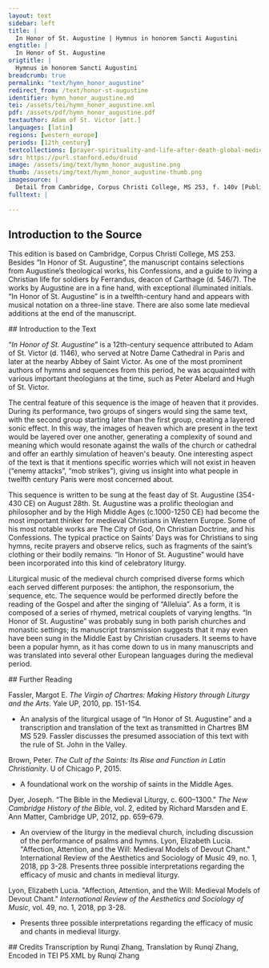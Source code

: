 ```yaml
---
layout: text
sidebar: left
title: |
  In Honor of St. Augustine | Hymnus in honorem Sancti Augustini
engtitle: |
  In Honor of St. Augustine
origtitle: |
  Hymnus in honorem Sancti Augustini
breadcrumb: true
permalink: "text/hymn_honor_augustine"
redirect_from: /text/honor-st-augustine
identifier: hymn_honor_augustine.md
tei: /assets/tei/hymn_honor_augustine.xml
pdf: /assets/pdf/hymn_honor_augustine.pdf
textauthor: Adam of St. Victor [att.]
languages: [latin]
regions: [western_europe]
periods: [12th_century]
textcollections: [prayer-spirituality-and-life-after-death-global-medieval-perspectives]
sdr: https://purl.stanford.edu/druid 
image: /assets/img/text/hymn_honor_augustine.png
thumb: /assets/img/text/hymn_honor_augustine-thumb.png
imagesource: |
  Detail from Cambridge, Corpus Christi College, MS 253, f. 140v [Public Domain]
fulltext: |
  
--- 
```

## Introduction to the Source 
<p>This edition is based on ​​Cambridge, Corpus Christi College, MS 253. Besides “In Honor of St. Augustine”, the manuscript contains selections from Augustine’s theological works, his Confessions, and a guide to living a Christian life for soldiers by Ferrandus, deacon of Carthage (d. 546/7). The works by Augustine are in a fine hand, with exceptional illuminated initials. “In Honor of St. Augustine” is in a twelfth-century hand and appears with musical notation on a three-line stave. There are also some late medieval additions at the end of the manuscript.</p>
## Introduction to the Text 
<p>“<em>In Honor of St. Augustine</em>” is a 12th-century sequence attributed to Adam of St. Victor (d. 1146), who served at Notre Dame Cathedral in Paris and later at the nearby Abbey of Saint Victor. As one of the most prominent authors of hymns and sequences from this period, he was acquainted with various important theologians at the time, such as Peter Abelard and Hugh of St. Victor.</p> <p>The central feature of this sequence is the image of heaven that it provides. During its performance, two groups of singers would sing the same text, with the second group starting later than the first group, creating a layered sonic effect. In this way, the images of heaven which are present in the text would be layered over one another, generating a complexity of sound and meaning which would resonate against the walls of the church or cathedral and offer an earthly simulation of heaven's beauty. One interesting aspect of the text is that it mentions specific worries which will not exist in heaven (“enemy attacks”, “mob strikes”), giving us insight into what people in twelfth century Paris were most concerned about.</p> <p>This sequence is written to be sung at the feast day of St. Augustine (354-430 CE) on August 28th. St. Augustine was a prolific theologian and philosopher and by the High Middle Ages (c.1000-1250 CE) had become the most important thinker for medieval Christians in Western Europe. Some of his most notable works are The City of God, On Christian Doctrine, and his Confessions. The typical practice on Saints’ Days was for Christians to sing hymns, recite prayers and observe relics, such as fragments of the saint’s clothing or their bodily remains. “In Honor of St. Augustine” would have been incorporated into this kind of celebratory liturgy.</p> <p>Liturgical music of the medieval church comprised diverse forms which each served different purposes: the antiphon, the responsorium, the sequence, etc. The sequence would be performed directly before the reading of the Gospel and after the singing of “Alleluia”. As a form, it is composed of a series of rhymed, metrical couplets of varying lengths. “In Honor of St. Augustine” was probably sung in both parish churches and monastic settings; its manuscript transmission suggests that it may even have been sung in the Middle East by Christian crusaders. It seems to have been a popular hymn, as it has come down to us in many manuscripts and was translated into several other European languages during the medieval period.</p>
## Further Reading 
<p>Fassler, Margot E. <em>The Virgin of Chartres: Making History through Liturgy and the Arts</em>. Yale UP, 2010, pp. 151-154.</p> <ul> <li>An analysis of the liturgical usage of “In Honor of St. Augustine” and a transcription and translation of the text as transmitted in Chartres BM MS 529. Fassler discusses the presumed association of this text with the rule of St. John in the Valley.</li> </ul> <p>Brown, Peter. <em>The Cult of the Saints: Its Rise and Function in Latin Christianity</em>. U of Chicago P, 2015.</p> <ul> <li>A foundational work on the worship of saints in the Middle Ages.</li> </ul> <p>Dyer, Joseph. “The Bible in the Medieval Liturgy, c. 600–1300.” <em>The New Cambridge History of the Bible</em>, vol. 2, edited by Richard Marsden and E. Ann Matter, Cambridge UP, 2012, pp. 659–679.</p> <ul> <li>An overview of the liturgy in the medieval church, including discussion of the performance of psalms and hymns. Lyon, Elizabeth Lucia. "Affection, Attention, and the Will: Medieval Models of Devout Chant." International Review of the Aesthetics and Sociology of Music 49, no. 1, 2018, pp 3-28. Presents three possible interpretations regarding the efficacy of music and chants in medieval liturgy.</li> </ul> <p>Lyon, Elizabeth Lucia. "Affection, Attention, and the Will: Medieval Models of Devout Chant." <em>International Review of the Aesthetics and Sociology of Music</em>, vol. 49, no. 1, 2018, pp 3-28.</p> <ul> <li>Presents three possible interpretations regarding the efficacy of music and chants in medieval liturgy.</li> </ul>
## Credits
Transcription by Runqi Zhang, Translation by Runqi Zhang, Encoded in TEI P5 XML by Runqi Zhang
